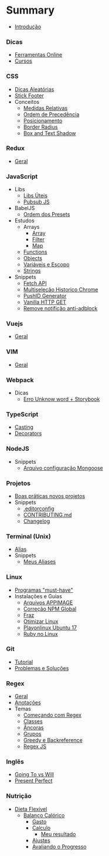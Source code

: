 # Summary

* [Introdução](README.md)

### Dicas
 * [Ferramentas Online](./subjects/utils/online-tools.md)
 * [Cursos](./subjects/utils/courses.md)

### CSS
  * [Dicas Aleatórias](./subjects/css/random-tips.md)
  * [Stick Footer](./subjects/css/stick-footer.md)
  * Conceitos
    * [Medidas Relativas](./subjects/css/relative-mesure.md)
    * [Ordem de Precedência](./subjects/css/precedence.md)
    * [Posicionamento](./subjects/css/position.md)
    * [Border Radius](./subjects/css/border-radius.md)
    * [Box and Text Shadow](./subjects/css/box-shadow.md)

### Redux
  * [Geral](./subjects/redux/README.md)

### JavaScript
  * Libs
    * [Libs Úteis](./subjects/javascript/utils-libs.md)
    * [Pubsub JS](./subjects/javascript/pubsub-js.md)
  * BabelJS
    * [Ordem dos Presets](./subjects/javascript/babel/presets-order.md)
  * Estudos
    * Arrays
      * [Array](./subjects/javascript/studies/array/array.md)
      * [Filter](./subjects/javascript/studies/array/filter.md)
      * [Map](./subjects/javascript/studies/array/map.md)
    * [Functions](./subjects/javascript/studies/functions.md)
    * [Objects](./subjects/javascript/studies/objects.md)
    * [Variáveis e Escopo](./subjects/javascript/studies/variables-scope.md)
    * [Strings](./subjects/javascript/studies/string.md)
  * Snippets
    * [Fetch API](./subjects/javascript/snippets/fetch-api.md)
    * [Multiseleção Historico Chrome](./subjects/javascript/snippets/multiselect-histories-chrome.md)
    * [PushID Generator](./subjects/javascript/snippets/pushid-generator.md)
    * [Vanilla HTTP GET](./subjects/javascript/snippets/vanilla-request.md)
    * [Remove notifição anti-adblock](./subjects/javascript/snippets/clean-ad-exame.md)

### Vuejs
  * [Geral](./subjects/vuejs/all.md)

### VIM
  * [Geral](./subjects/vim/README.md)

### Webpack
  * Dicas
    * [Erro Unknow word + Storybook](./subjects/webpack/css-unknow-word.md)

### TypeScript
  * [Casting](./subjects/typescript/casting.md)
  * [Decorators](./subjects/typescript/decorators.md)

### NodeJS
  * Snippets
    * [Arquivo configuração Mongoose](./subjects/node/snippets/mongoose-config.md)

### Projetos
  * [Boas práticas novos projetos](./subjects/projects/best-pratices-new-project.md)
  * Snippets
    * [.editorconfig](./subjects/projects/editorconfig.md)
    * [CONTRIBUTING.md](./subjects/projects/contributing.md)
    * [Changelog](./subjects/projects/changelog.md)
  
### Terminal (Unix)
  * [Alias](./subjects/terminal/alias.md)
  * Snippets
    * [Meus Aliases](./subjects/terminal/snippets/my-aliases.md)

### Linux
  * [Programas "must-have"](./subjects/linux/default-programs.md)
  * Instalações e Guias
    * [Arquivos APPIMAGE](./subjects/linux/installing/appimage.md)
    * [Correção NPM Global](./subjects/linux/installing/npm-global-fix.md)
    * [Fraz](./subjects/linux/installing/franz.md)
    * [Otimizar Linux](./subjects/linux/installing/optimization.md)
    * [Playonlinux Ubuntu 17](./subjects/linux/installing/playonlinux-ubuntu17.md)
    * [Ruby no Linux](./subjects/linux/installing/ruby-on-linux.md)

### Git
  * [Tutorial](./subjects/git/all.md)
  * [Problemas e Soluções](./subjects/git/troubleshoot.md)

### Regex
  * [Geral](./subjects/regex/README.md)
  * [Anotações](./subjects/regex/notes.md)
  * Temas
    * [Começando com Regex](./subjects/regex/topics/getting-started.md)
    * [Classes](./subjects/regex/topics/char-class.md)
    * [Âncoras](./subjects/regex/topics/anchor.md)
    * [Grupos](./subjects/regex/topics/groups.md)
    * [Greedy e Backreference](./subjects/regex/topics/lazy-greedy.md)
    * [Regex JS](./subjects/regex/topics/regex-js.md)
  
### Inglês
  * [Going To vs Will](./subjects/english/going-to-will.md)
  * [Present Perfect](./subjects/english/present-perfect.md)

### Nutrição
  * [Dieta Flexível](./subjects/nutrition/flexible-diet/README.md)
    * [Balanço Calórico](./subjects/nutrition/flexible-diet/balanco-calorico/README.md)
      * [Gasto](./subjects/nutrition/flexible-diet/balanco-calorico/gasto-calorico.md)
      * [Calculo](./subjects/nutrition/flexible-diet/balanco-calorico/calculo-calorias.md)
        * [Meu resultado](./subjects/nutrition/flexible-diet/balanco-calorico/resultados.md)
      * [Ajustes](./subjects/nutrition/flexible-diet/balanco-calorico/ajuste-calorico.md)
      * [Avaliando o Progresso](./subjects/nutrition/flexible-diet/balanco-calorico/medindo-progresso.md)
